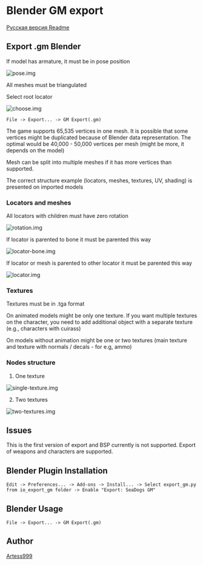 # Blender GM export

[Русская версия Readme](README_RUS.md)

## Export .gm Blender

If model has armature, it must be in pose position

![pose.img](readme-img/pose.png)

All meshes must be triangulated

Select root locator

![choose.img](readme-img/choose.png)

```
File -> Export... -> GM Export(.gm)
```

The game supports 65,535 vertices in one mesh.
It is possible that some vertices might be duplicated because of Blender data representation.
The optimal would be 40,000 - 50,000 vertices per mesh (might be more, it depends on the model)

Mesh can be split into multiple meshes if it has more vertices than supported.

The correct structure example (locators, meshes, textures, UV, shading) is presented on imported models

### Locators and meshes

All locators with children must have zero rotation

![rotation.img](readme-img/rotation.png)

If locator is parented to bone it must be parented this way

![locator-bone.img](readme-img/locator-bone.png)

If locator or mesh is parented to other locator it must be parented this way

![locator.img](readme-img/locator.png)

### Textures

Textures must be in .tga format

On animated models might be only one texture.
If you want multiple textures on the character, you need to add additional object
with a separate texture (e.g., characters with cuirass)

On models without animation might be one or two textures (main texture and texture with normals / decals - for e.g, ammo)

### Nodes structure

1) One texture


![single-texture.img](readme-img/single-texture.png)

2) Two textures

![two-textures.img](readme-img/two-textures.png)

## Issues

This is the first version of export and BSP currently is not supported.
Export of weapons and characters are supported.

## Blender Plugin Installation
```
Edit -> Preferences... -> Add-ons -> Install... -> Select export_gm.py from io_export_gm folder -> Enable "Export: SeaDogs GM"
```

## Blender Usage
```
File -> Export... -> GM Export(.gm)
```

## Author

[Artess999](https://github.com/Artess999)

